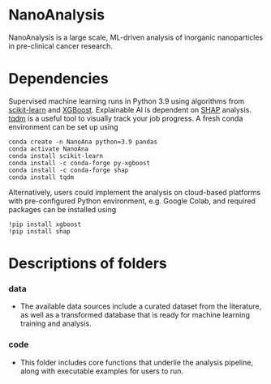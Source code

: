 # NanoAnalysis
NanoAnalysis is a large scale, ML-driven analysis of inorganic nanoparticles in pre-clinical cancer research.

# Dependencies
Supervised machine learning runs in Python 3.9 using algorithms from [scikit-learn](https://scikit-learn.org/stable/) and [XGBoost](https://xgboost.readthedocs.io/en/stable/). Explainable AI is dependent on [SHAP](https://github.com/slundberg/shap) analysis. [tqdm](https://github.com/tqdm/tqdm) is a useful tool to visually track your job progress. A fresh conda environment can be set up using

```
conda create -n NanoAna python=3.9 pandas
conda activate NanoAna
conda install scikit-learn
conda install -c conda-forge py-xgboost
conda install -c conda-forge shap
conda install tqdm
```
Alternatively, users could implement the analysis on cloud-based platforms with pre-configured Python environment, e.g. Google Colab, and required packages can be installed using

```
!pip install xgboost
!pip install shap
```

# Descriptions of folders
### data
* The available data sources include a curated dataset from the literature, as well as a transformed database that is ready for machine learning training and analysis.

### code
* This folder includes core functions that underlie the analysis pipeline, along with executable examples for users to run.
